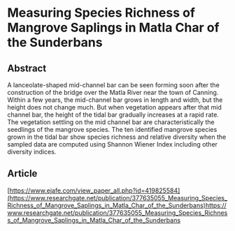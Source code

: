 # Measuring Species Richness of Mangrove Saplings in Matla Char of the Sunderbans
## Abstract
A lanceolate-shaped mid-channel bar can be seen forming soon after the construction of the bridge over the Matla River near the town of Canning. Within a few years, the mid-channel bar grows in length and width, but the height does not change much. But when vegetation appears after that mid channel bar, the height of the tidal bar gradually increases at a rapid rate. The vegetation settling on the mid channel bar are characteristically the seedlings of the mangrove species. The ten identified mangrove species grown in the tidal bar show species richness and relative diversity when the sampled data are computed using Shannon Wiener Index including other diversity indices.
## Article
[https://www.ejafe.com/view_paper_all.php?id=419825584](https://www.researchgate.net/publication/377635055_Measuring_Species_Richness_of_Mangrove_Saplings_in_Matla_Char_of_the_Sunderbans)https://www.researchgate.net/publication/377635055_Measuring_Species_Richness_of_Mangrove_Saplings_in_Matla_Char_of_the_Sunderbans
